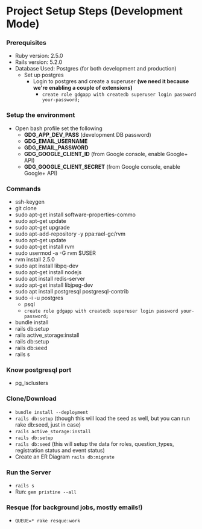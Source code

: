 # Project Setup Steps (Development Mode)


### Prerequisites
* Ruby version: 2.5.0
* Rails version: 5.2.0
* Database Used: Postgres (for both development and production)
  * Set up postgres
    * Login to postgres and create a superuser  **(we need it because we're enabling a couple of extensions)**
      * `create role gdgapp with createdb superuser login password your-password;`   

### Setup the environment
* Open bash profile set the following
  * **GDG_APP_DEV_PASS** (development DB password)
  * **GDG_EMAIL_USERNAME**
  * **GDG_EMAIL_PASSWORD**
  * **GDG_GOOGLE_CLIENT_ID** (from Google console, enable Google+ API)
  * **GDG_GOOGLE_CLIENT_SECRET** (from Google console, enable Google+ API)

### Commands 
  * ssh-keygen
  * git clone
  * sudo apt-get install software-properties-commo
  * sudo apt-get update
  * sudo apt-get upgrade
  * sudo apt-add-repository -y ppa:rael-gc/rvm
  * sudo apt-get update
  * sudo apt-get install rvm
  * sudo usermod -a -G rvm $USER
  * rvm install 2.5.0
  * sudo apt install libpq-dev
  * sudo apt-get install nodejs
  * sudo apt install redis-server
  * sudo apt-get install libjpeg-dev
  * sudo apt install postgresql postgresql-contrib
  * sudo -i -u postgres
    * psql
    * `create role gdgapp with createdb superuser login password your-password;`
  * bundle install
  * rails db:setup
  * rails active_storage:install
  * rails db:setup
  * rails db:seed
  * rails s

### Know postgresql port
* pg_lsclusters

### Clone/Download
* `bundle install --deployment`
* `rails db:setup` (though this will load the seed as well, but you can run rake db:seed, just in case)
* `rails active_storage:install`
* `rails db:setup`
* `rails db:seed` 
(this will setup the data for roles, question_types, registration status and event status)
* Create an ER Diagram `rails db:migrate`

### Run the Server
* `rails s`
* Run: `gem pristine --all`


### Resque (for background jobs, mostly emails!)
* `QUEUE=* rake resque:work`




